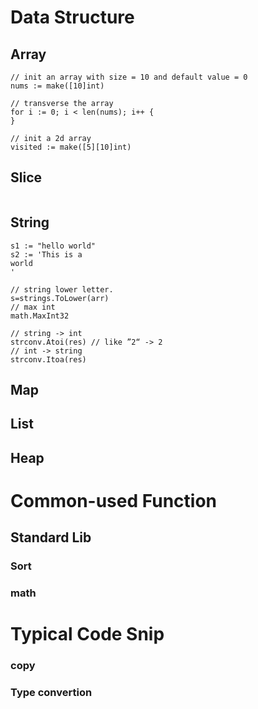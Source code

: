 # Data Structure
## Array

``` Golang
// init an array with size = 10 and default value = 0
nums := make([10]int)

// transverse the array
for i := 0; i < len(nums); i++ {
}

// init a 2d array
visited := make([5][10]int)
```


## Slice
``` Golang

```

## String
``` Golang
s1 := "hello world"
s2 := 'This is a
world
'

// string lower letter.
s=strings.ToLower(arr)
// max int
math.MaxInt32

// string -> int
strconv.Atoi(res) // like ”2“ -> 2
// int -> string
strconv.Itoa(res)
```

## Map

## List

## Heap

## 


# Common-used Function
## Standard Lib
### Sort

### math


# Typical Code Snip

### copy

### Type convertion


